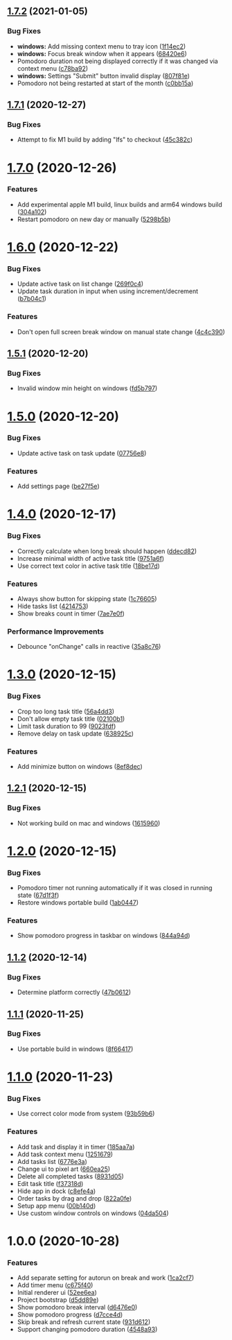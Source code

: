 ## [1.7.2](https://github.com/TheUnderScorer/pixel-pomodo/compare/v1.7.1...v1.7.2) (2021-01-05)


### Bug Fixes

* **windows:** Add missing context menu to tray icon ([1f14ec2](https://github.com/TheUnderScorer/pixel-pomodo/commit/1f14ec2f2c69a45f8828a511bf7a29c53a177709))
* **windows:** Focus break window when it appears ([68420e6](https://github.com/TheUnderScorer/pixel-pomodo/commit/68420e6b5dcfbe12bc21ef6e7c176c60ab855679))
* Pomodoro duration not being displayed correctly if it was changed via context menu ([c78ba92](https://github.com/TheUnderScorer/pixel-pomodo/commit/c78ba925c2a50d413ec9c8c9128a4a1d01e33cd5))
* **windows:** Settings "Submit" button invalid display ([807f81e](https://github.com/TheUnderScorer/pixel-pomodo/commit/807f81ea608695d2c41b3c92e1975c1e99a01cef))
* Pomodoro not being restarted at start of the month ([c0bb15a](https://github.com/TheUnderScorer/pixel-pomodo/commit/c0bb15a390055364a49403733b34ea88df3ed43d))

## [1.7.1](https://github.com/TheUnderScorer/pixel-pomodo/compare/v1.7.0...v1.7.1) (2020-12-27)


### Bug Fixes

* Attempt to fix M1 build by adding "lfs" to checkout ([45c382c](https://github.com/TheUnderScorer/pixel-pomodo/commit/45c382ce81ae0751c0a2044985e7cffd21412cf0))

# [1.7.0](https://github.com/TheUnderScorer/pixel-pomodo/compare/v1.6.0...v1.7.0) (2020-12-26)


### Features

* Add experimental apple M1 build, linux builds and arm64 windows build ([304a102](https://github.com/TheUnderScorer/pixel-pomodo/commit/304a10268adc55b30d39b30d54f59485b153e78e))
* Restart pomodoro on new day or manually ([5298b5b](https://github.com/TheUnderScorer/pixel-pomodo/commit/5298b5baf91bc38dbc48cef54d5acdc00dc068db))

# [1.6.0](https://github.com/TheUnderScorer/pixel-pomodo/compare/v1.5.1...v1.6.0) (2020-12-22)


### Bug Fixes

* Update active task on list change ([269f0c4](https://github.com/TheUnderScorer/pixel-pomodo/commit/269f0c46f57be715f7c7e9d6c4b781fc61359dac))
* Update task duration in input when using increment/decrement ([b7b04c1](https://github.com/TheUnderScorer/pixel-pomodo/commit/b7b04c1560c49923122c775f373925129939b393))


### Features

* Don't open full screen break window on manual state change ([4c4c390](https://github.com/TheUnderScorer/pixel-pomodo/commit/4c4c390561e7f9f463a691cc79356d74abdebaf3))

## [1.5.1](https://github.com/TheUnderScorer/pixel-pomodo/compare/v1.5.0...v1.5.1) (2020-12-20)


### Bug Fixes

* Invalid window min height on windows ([fd5b797](https://github.com/TheUnderScorer/pixel-pomodo/commit/fd5b7972bff90a74bd12d36fdd85740e96be201b))

# [1.5.0](https://github.com/TheUnderScorer/pixel-pomodo/compare/v1.4.0...v1.5.0) (2020-12-20)


### Bug Fixes

* Update active task on task update ([07756e8](https://github.com/TheUnderScorer/pixel-pomodo/commit/07756e812aadb5b413afa91b7511e483c20706d5))


### Features

* Add settings page ([be27f5e](https://github.com/TheUnderScorer/pixel-pomodo/commit/be27f5e2e09cfe9e6656f398d311c11f96ae377f))

# [1.4.0](https://github.com/TheUnderScorer/pixel-pomodo/compare/v1.3.0...v1.4.0) (2020-12-17)


### Bug Fixes

* Correctly calculate when long break should happen ([ddecd82](https://github.com/TheUnderScorer/pixel-pomodo/commit/ddecd82c31304a03e6972323424cb6b7abe49677))
* Increase minimal width of active task title ([9751a6f](https://github.com/TheUnderScorer/pixel-pomodo/commit/9751a6f96dab1e005f10ea0d9eb85af9027c87f1))
* Use correct text color in active task title ([18be17d](https://github.com/TheUnderScorer/pixel-pomodo/commit/18be17df0ae4679cf3870ae5a8a807f23671f1cb))


### Features

* Always show button for skipping state ([1c76605](https://github.com/TheUnderScorer/pixel-pomodo/commit/1c766055b70d83a0b5d33e80abd9cb1923fa40b3))
* Hide tasks list ([4214753](https://github.com/TheUnderScorer/pixel-pomodo/commit/4214753f85f38dc0f1e9e20ee0d4bf9e4a0a74f2))
* Show breaks count in timer ([7ae7e0f](https://github.com/TheUnderScorer/pixel-pomodo/commit/7ae7e0f3c0ed1afd2a19f13aae53b4da44600c21))


### Performance Improvements

* Debounce "onChange" calls in reactive ([35a8c76](https://github.com/TheUnderScorer/pixel-pomodo/commit/35a8c7691cdb92d82ca69efa019d11d209975b8f))

# [1.3.0](https://github.com/TheUnderScorer/pixel-pomodo/compare/v1.2.1...v1.3.0) (2020-12-15)


### Bug Fixes

* Crop too long task title ([56a4dd3](https://github.com/TheUnderScorer/pixel-pomodo/commit/56a4dd3d541d2abc473e843f61745387589dfd37))
* Don't allow empty task title ([02100b1](https://github.com/TheUnderScorer/pixel-pomodo/commit/02100b1a9929fc739f1986d1bd328e817d884501))
* Limit task duration to 99 ([9023fdf](https://github.com/TheUnderScorer/pixel-pomodo/commit/9023fdf3b5a3f801e0918ab616673db5f53c1dcd))
* Remove delay on task update ([638925c](https://github.com/TheUnderScorer/pixel-pomodo/commit/638925cc89df15f359cbc49e26576eaa69ba76bb))


### Features

* Add minimize button on windows ([8ef8dec](https://github.com/TheUnderScorer/pixel-pomodo/commit/8ef8dec788437fb1c429fc63c189775f39f97eb9))

## [1.2.1](https://github.com/TheUnderScorer/pixel-pomodo/compare/v1.2.0...v1.2.1) (2020-12-15)


### Bug Fixes

* Not working build on mac and windows ([1615960](https://github.com/TheUnderScorer/pixel-pomodo/commit/1615960ed2d156ea11a7ddf07f0b6ace3028284c))

# [1.2.0](https://github.com/TheUnderScorer/pixel-pomodo/compare/v1.1.2...v1.2.0) (2020-12-15)


### Bug Fixes

* Pomodoro timer not running automatically if it was closed in running state ([67d1f3f](https://github.com/TheUnderScorer/pixel-pomodo/commit/67d1f3ffe1f7db24f75a6729467297ec4213957a))
* Restore windows portable build ([1ab0447](https://github.com/TheUnderScorer/pixel-pomodo/commit/1ab04479b13794b07be46689ad2fba6b84e0066c))


### Features

* Show pomodoro progress in taskbar on windows ([844a94d](https://github.com/TheUnderScorer/pixel-pomodo/commit/844a94d1a973244db6d7e0ee6627082ed5328939))

## [1.1.2](https://github.com/TheUnderScorer/PixelPomodo/compare/v1.1.1...v1.1.2) (2020-12-14)


### Bug Fixes

* Determine platform correctly ([47b0612](https://github.com/TheUnderScorer/PixelPomodo/commit/47b0612ce61b94f39457e25a7f63249f1ad77adb))

## [1.1.1](https://github.com/TheUnderScorer/PixelPomodo/compare/v1.1.0...v1.1.1) (2020-11-25)


### Bug Fixes

* Use portable build in windows ([8f66417](https://github.com/TheUnderScorer/PixelPomodo/commit/8f6641754517ace2aa1d29734a39bd753350d546))

# [1.1.0](https://github.com/TheUnderScorer/PixelPomodo/compare/v1.0.0...v1.1.0) (2020-11-23)


### Bug Fixes

* Use correct color mode from system ([93b59b6](https://github.com/TheUnderScorer/PixelPomodo/commit/93b59b6840051f7f5e8e00c3335fd57c7a03d77a))


### Features

* Add task and display it in timer ([185aa7a](https://github.com/TheUnderScorer/PixelPomodo/commit/185aa7aafa09c96e660d14140c6b483c47f24939))
* Add task context menu ([1251679](https://github.com/TheUnderScorer/PixelPomodo/commit/1251679ba55c828a2771a61025a74ee702381035))
* Add tasks list ([6776e3a](https://github.com/TheUnderScorer/PixelPomodo/commit/6776e3a894d1239c63321d8c91701c22ec160a49))
* Change ui to pixel art ([660ea25](https://github.com/TheUnderScorer/PixelPomodo/commit/660ea25ada58a07620700954973595a5dafa5e33))
* Delete all completed tasks ([8931d05](https://github.com/TheUnderScorer/PixelPomodo/commit/8931d0597e62b8e38560c56237a7e8d63b14faa9))
* Edit task title ([f37318d](https://github.com/TheUnderScorer/PixelPomodo/commit/f37318dc4d137bca2c8f328f65b2180dfebbf12f))
* Hide app in dock ([c8efe4a](https://github.com/TheUnderScorer/PixelPomodo/commit/c8efe4a9df6dfe8e32fb6ee3ea665e11180a0956))
* Order tasks by drag and drop ([822a0fe](https://github.com/TheUnderScorer/PixelPomodo/commit/822a0fe5e4ed0229fb6df672b8a7166501b2a531))
* Setup app menu ([00b140d](https://github.com/TheUnderScorer/PixelPomodo/commit/00b140d7feaf23549872801df91557a03c98f546))
* Use custom window controls on windows ([04da504](https://github.com/TheUnderScorer/PixelPomodo/commit/04da504f42c140dd0d1a3c0d8c38df36ab826363))

# 1.0.0 (2020-10-28)


### Features

* Add separate setting for autorun on break and work ([1ca2cf7](https://github.com/TheUnderScorer/PixelPomodo/commit/1ca2cf73b34e532016bc70add0d0b3741cab1b06))
* Add timer menu ([c675f40](https://github.com/TheUnderScorer/PixelPomodo/commit/c675f40d9aaa70df3656e6229cc689a1b6320e80))
* Initial renderer ui ([52ee6ea](https://github.com/TheUnderScorer/PixelPomodo/commit/52ee6eae83baaea56da242bb9c757ce438219545))
* Project bootstrap ([d5dd89e](https://github.com/TheUnderScorer/PixelPomodo/commit/d5dd89e26987af215a0a3059ea0f0bcf36684412))
* Show pomodoro break interval ([d6476e0](https://github.com/TheUnderScorer/PixelPomodo/commit/d6476e0daedcd0af529ab0686f7d4e0260272c53))
* Show pomodoro progress ([d7cce4d](https://github.com/TheUnderScorer/PixelPomodo/commit/d7cce4d3cd9dcb7ba2f120f4603aa324e9ea4ae2))
* Skip break and refresh current state ([931d612](https://github.com/TheUnderScorer/PixelPomodo/commit/931d6127b1f092fc601085dc0e6282ee979f2b03))
* Support changing pomodoro duration ([4548a93](https://github.com/TheUnderScorer/PixelPomodo/commit/4548a93e7275a18a40432d1871f3e8b5b2dc3e8e))
